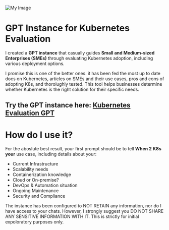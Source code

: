 ![My Image](https://dd3q6y43lte2b.cloudfront.net/misc/Screenshot%202024-10-30%20at%2012.40.18%E2%80%AFAM.png)

# GPT Instance for Kubernetes Evaluation

I created a **GPT instance** that casually guides **Small and Medium-sized Enterprises (SMEs)** through evaluating Kubernetes adoption, including various deployment options.

I promise this is one of the better ones. it has been fed the most up to date docs on Kubernetes, articles on SMEs and their use cases, pros and cons of adopting K8s, and thoroiughly tested.
This tool helps businesses determine whether Kubernetes is the right solution for their specific needs.

## **Try the GPT instance here: [Kubernetes Evaluation GPT](https://chatgpt.com/g/g-rf6wyH9MH-when-2-k8s)**

# **How do I use it?**
For the aboslute best result, your first prompt should be to tell **When 2 K8s your** use case, including details about your:
- Current Infrastructure
- Scalability needs
- Containerization knowledge
- Cloud or On-premise?
- DevOps & Automation situation
- Ongoing Maintenance
- Security and Compliance

The instance has been configured to NOT RETAIN any information, nor do I have access to your chats. However, I strongly suggest you DO NOT SHARE ANY SENSITIVE INFORMATION WITH IT. This is strictly for initial expoloratory purposes only.

